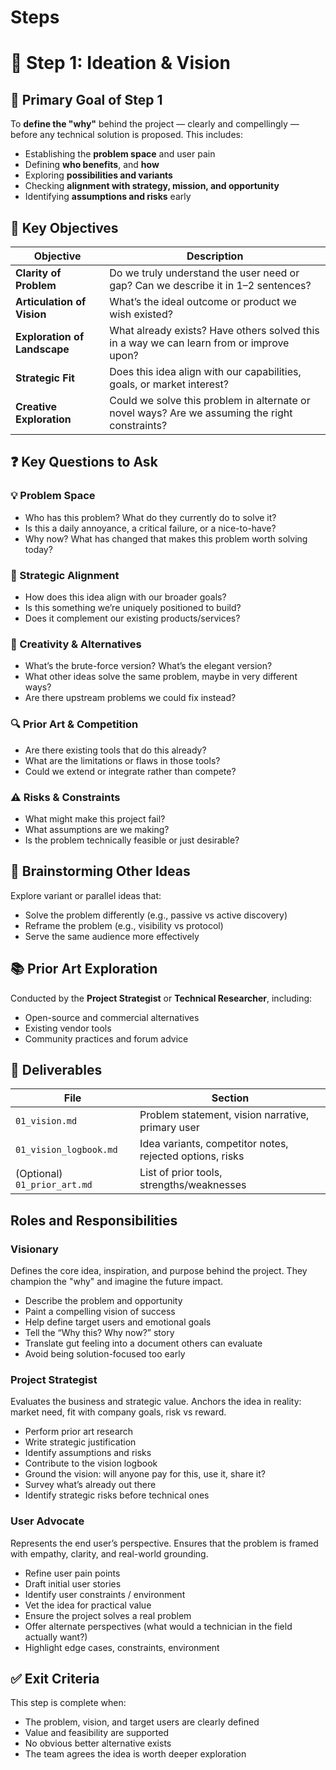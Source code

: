 # Steps

# 🧠 Step 1: Ideation & Vision

## 🎯 Primary Goal of Step 1

To **define the "why"** behind the project — clearly and compellingly — before any technical solution is proposed. This includes:

- Establishing the **problem space** and user pain
- Defining **who benefits**, and **how**
- Exploring **possibilities and variants**
- Checking **alignment with strategy, mission, and opportunity**
- Identifying **assumptions and risks** early

## 🧩 Key Objectives

| Objective | Description |
|----------|-------------|
| **Clarity of Problem** | Do we truly understand the user need or gap? Can we describe it in 1–2 sentences? |
| **Articulation of Vision** | What’s the ideal outcome or product we wish existed? |
| **Exploration of Landscape** | What already exists? Have others solved this in a way we can learn from or improve upon? |
| **Strategic Fit** | Does this idea align with our capabilities, goals, or market interest? |
| **Creative Exploration** | Could we solve this problem in alternate or novel ways? Are we assuming the right constraints? |

## ❓ Key Questions to Ask

### 💡 Problem Space

- Who has this problem? What do they currently do to solve it?
- Is this a daily annoyance, a critical failure, or a nice-to-have?
- Why now? What has changed that makes this problem worth solving today?

### 🧭 Strategic Alignment

- How does this idea align with our broader goals?
- Is this something we’re uniquely positioned to build?
- Does it complement our existing products/services?

### 🧠 Creativity & Alternatives

- What’s the brute-force version? What’s the elegant version?
- What other ideas solve the same problem, maybe in very different ways?
- Are there upstream problems we could fix instead?

### 🔍 Prior Art & Competition

- Are there existing tools that do this already?
- What are the limitations or flaws in those tools?
- Could we extend or integrate rather than compete?

### ⚠️ Risks & Constraints

- What might make this project fail?
- What assumptions are we making?
- Is the problem technically feasible or just desirable?

## 🧠 Brainstorming Other Ideas

Explore variant or parallel ideas that:
- Solve the problem differently (e.g., passive vs active discovery)
- Reframe the problem (e.g., visibility vs protocol)
- Serve the same audience more effectively

## 📚 Prior Art Exploration

Conducted by the **Project Strategist** or **Technical Researcher**, including:
- Open-source and commercial alternatives
- Existing vendor tools
- Community practices and forum advice

## 📝 Deliverables

| File | Section |
|------|---------|
| `01_vision.md` | Problem statement, vision narrative, primary user |
| `01_vision_logbook.md` | Idea variants, competitor notes, rejected options, risks |
| (Optional) `01_prior_art.md` | List of prior tools, strengths/weaknesses |

## Roles and Responsibilities

### Visionary

Defines the core idea, inspiration, and purpose behind the project. They champion the "why" and imagine the future impact.

- Describe the problem and opportunity
- Paint a compelling vision of success
- Help define target users and emotional goals
- Tell the “Why this? Why now?” story
- Translate gut feeling into a document others can evaluate
- Avoid being solution-focused too early

### Project Strategist

Evaluates the business and strategic value. Anchors the idea in reality: market need, fit with company goals, risk vs reward.

- Perform prior art research
- Write strategic justification
- Identify assumptions and risks
- Contribute to the vision logbook
- Ground the vision: will anyone pay for this, use it, share it?
- Survey what’s already out there
- Identify strategic risks before technical ones

### User Advocate

Represents the end user’s perspective. Ensures that the problem is framed with empathy, clarity, and real-world grounding.

- Refine user pain points
- Draft initial user stories
- Identify user constraints / environment
- Vet the idea for practical value
- Ensure the project solves a real problem
- Offer alternate perspectives (what would a technician in the field actually want?)
- Highlight edge cases, constraints, environment




## ✅ Exit Criteria

This step is complete when:

- The problem, vision, and target users are clearly defined
- Value and feasibility are supported
- No obvious better alternative exists
- The team agrees the idea is worth deeper exploration
